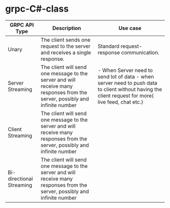 # grpc-C#-class

|GRPC API Type              |                                Description                                                                                   |              Use case                |  
| ------------------------- | -----------------------------------------------------------------------------------------------------------------------------| ------------------------------------ |  
| Unary                     | The client sends one request to the server and receives a single response. |   Standard request-response communication.                                   |  
| Server Streaming          | The client will send one message to the server and will receive many responses from the server, possibly and infinite number |  - When Server need to send lot of data  - when server need to push data to client without having the client request for more( live feed, chat etc.)| 
| Client Streaming          | The client will send one message to the server and will receive many responses from the server, possibly and infinite number |                                      | 
| Bi-directional Streaming  | The client will send one message to the server and will receive many responses from the server, possibly and infinite number |                                      |  
